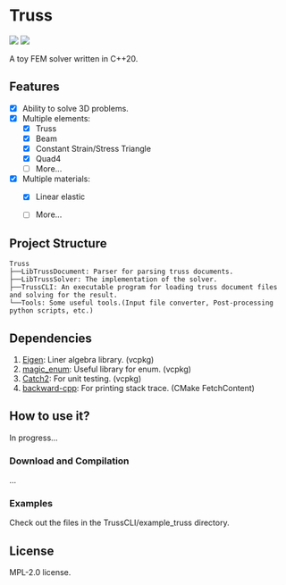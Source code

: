 # Truss
![](https://github.com/cyanray/truss/workflows/Build/badge.svg)
![](https://img.shields.io/github/license/cyanray/truss.svg)

A toy FEM solver written in C++20.


## Features
- [x] Ability to solve 3D problems.
- [x] Multiple elements:
  - [x] Truss
  - [x] Beam
  - [x] Constant Strain/Stress Triangle
  - [x] Quad4
  - [ ] More...
- [x] Multiple materials:
  - [x] Linear elastic
  - [ ] More...


## Project Structure
```
Truss
├──LibTrussDocument: Parser for parsing truss documents.
├──LibTrussSolver: The implementation of the solver.
├──TrussCLI: An executable program for loading truss document files and solving for the result.
└──Tools: Some useful tools.(Input file converter, Post-processing python scripts, etc.)
```


## Dependencies
1. [Eigen](https://eigen.tuxfamily.org/index.php?title=Main_Page): Liner algebra library. (vcpkg)
2. [magic_enum](https://github.com/Neargye/magic_enum): Useful library for enum. (vcpkg) 
3. [Catch2](https://github.com/catchorg/Catch2): For unit testing. (vcpkg)
4. [backward-cpp](https://github.com/bombela/backward-cpp): For printing stack trace. (CMake FetchContent)

## How to use it?
In progress...

### Download and Compilation
...

### Examples
Check out the files in the TrussCLI/example_truss directory.


## License
MPL-2.0 license.
